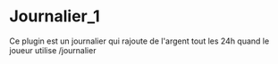 # Journalier_1
Ce plugin est un journalier qui rajoute de l'argent tout les 24h quand le joueur utilise /journalier
